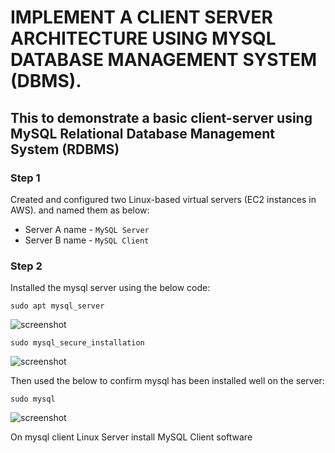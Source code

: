 
# **IMPLEMENT A CLIENT SERVER ARCHITECTURE USING MYSQL DATABASE MANAGEMENT SYSTEM (DBMS).**

## This to demonstrate a basic client-server using MySQL Relational Database Management System (RDBMS)

### Step 1

Created and configured two Linux-based virtual servers (EC2 instances in AWS). and named them as below:
- Server A name - `MySQL Server`
- Server B name - `MySQL Client`


### Step 2

Installed the mysql server using the below code:

`sudo apt mysql_server`

![screenshot](https://github.com/Tofumy/Tofumy-PBL5/blob/main/hj.PNG)

`sudo mysql_secure_installation`

![screenshot](https://github.com/Tofumy/Tofumy-PBL5/blob/main/hj.PNG)

Then used the below to confirm mysql has been installed well on the server:

`sudo mysql`

![screenshot](https://github.com/Tofumy/Tofumy-PBL5/blob/main/hj.PNG)



On mysql client Linux Server install MySQL Client software
